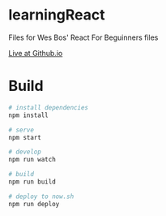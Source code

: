 # learningReact
Files for Wes Bos' React For Beguinners files

<a href="https://laistomazz.github.io/learningReact" target="_blank">Live at Github.io</a>

# Build

``` bash
# install dependencies
npm install

# serve
npm start

# develop
npm run watch

# build
npm run build

# deploy to now.sh
npm run deploy
```


